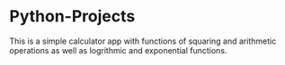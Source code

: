 # Python-Projects
This is a simple calculator app with functions of squaring and arithmetic operations as well as logrithmic and exponential functions.

